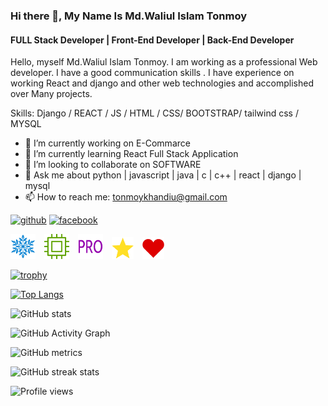 ### Hi there 👋, My Name Is Md.Waliul Islam Tonmoy
#### FULL Stack Developer | Front-End Developer | Back-End Developer
Hello, myself  Md.Waliul Islam Tonmoy. I am working as a professional Web developer. I have a good communication skills . I have  experience on working React and  django and other web technologies and accomplished over Many projects.

Skills:  Django / REACT / JS / HTML / CSS/ BOOTSTRAP/ tailwind css / MYSQL

- 🔭 I’m currently working on E-Commarce 
- 🌱 I’m currently learning React Full Stack Application 
- 👯 I’m looking to collaborate on  SOFTWARE 
- 💬 Ask me about python | javascript | java | c | c++ | react | django | mysql  
- 📫 How to reach me: tonmoykhandiu@gmail.com 


[<img src='https://cdn.jsdelivr.net/npm/simple-icons@3.0.1/icons/github.svg' alt='github' height='40'>](https://github.com/waliulislamtonmoy)  [<img src='https://cdn.jsdelivr.net/npm/simple-icons@3.0.1/icons/facebook.svg' alt='facebook' height='40'>](https://www.facebook.com/tonmoykhan)  

<a href='https://archiveprogram.github.com/'><img src='https://raw.githubusercontent.com/acervenky/animated-github-badges/master/assets/acbadge.gif' width='40' height='40'></a> <a href='https://docs.github.com/en/developers'><img src='https://raw.githubusercontent.com/acervenky/animated-github-badges/master/assets/devbadge.gif' width='40' height='40'></a> <a href='https://github.com/pricing'><img src='https://raw.githubusercontent.com/acervenky/animated-github-badges/master/assets/pro.gif' width='40' height='40'></a> <a href='https://stars.github.com/'><img src='https://raw.githubusercontent.com/acervenky/animated-github-badges/master/assets/starbadge.gif' width='35' height='35'></a> <a href='https://docs.github.com/en/github/supporting-the-open-source-community-with-github-sponsors'><img src='https://raw.githubusercontent.com/acervenky/animated-github-badges/master/assets/sponsorbadge.gif' width='35' height='35'></a> 

[![trophy](https://github-profile-trophy.vercel.app/?username=waliulislamtonmoy)](https://github.com/ryo-ma/github-profile-trophy)

[![Top Langs](https://github-readme-stats.vercel.app/api/top-langs/?username=waliulislamtonmoy)](https://github.com/anuraghazra/github-readme-stats)

![GitHub stats](https://github-readme-stats.vercel.app/api?username=waliulislamtonmoy&show_icons=true)  

![GitHub Activity Graph](https://activity-graph.herokuapp.com/graph?username=waliulislamtonmoy)  

![GitHub metrics](https://metrics.lecoq.io/waliulislamtonmoy)  

![GitHub streak stats](https://github-readme-streak-stats.herokuapp.com/?user=waliulislamtonmoy)  

![Profile views](https://gpvc.arturio.dev/waliulislamtonmoy)  

